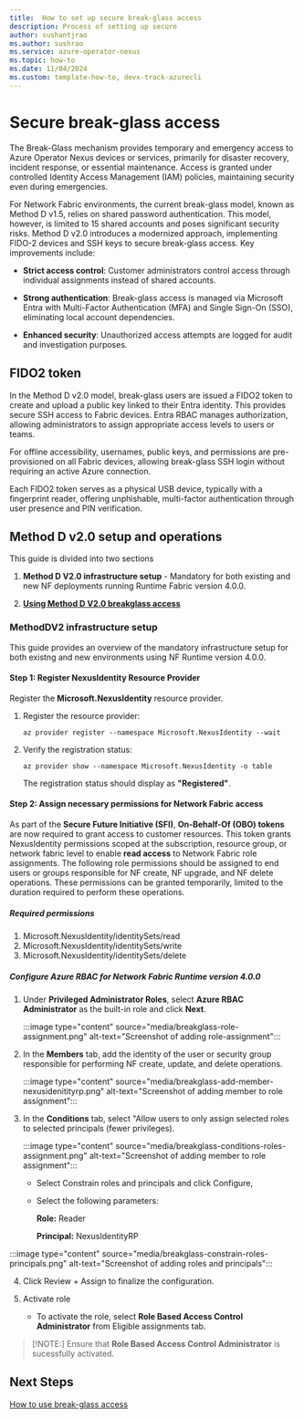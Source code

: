 ```yaml
---
title:  How to set up secure break-glass access
description: Process of setting up secure 
author: sushantjrao 
ms.author: sushrao
ms.service: azure-operator-nexus
ms.topic: how-to
ms.date: 11/04/2024
ms.custom: template-how-to, devx-track-azurecli
---
```


# Secure break-glass access

The Break-Glass mechanism provides temporary and emergency access to Azure Operator Nexus devices or services, primarily for disaster recovery, incident response, or essential maintenance. Access is granted under controlled Identity Access Management (IAM) policies, maintaining security even during emergencies.

For Network Fabric environments, the current break-glass model, known as Method D v1.5, relies on shared password authentication. This model, however, is limited to 15 shared accounts and poses significant security risks. Method D v2.0 introduces a modernized approach, implementing FIDO-2 devices and SSH keys to secure break-glass access. Key improvements include:

- **Strict access control**: Customer administrators control access through individual assignments instead of shared accounts.

- **Strong authentication**: Break-glass access is managed via Microsoft Entra with Multi-Factor Authentication (MFA) and Single Sign-On (SSO), eliminating local account dependencies.

- **Enhanced security**: Unauthorized access attempts are logged for audit and investigation purposes.

## FIDO2 token 

In the Method D v2.0 model, break-glass users are issued a FIDO2 token to create and upload a public key linked to their Entra identity. This provides secure SSH access to Fabric devices. Entra RBAC manages authorization, allowing administrators to assign appropriate access levels to users or teams.

For offline accessibility, usernames, public keys, and permissions are pre-provisioned on all Fabric devices, allowing break-glass SSH login without requiring an active Azure connection.

Each FIDO2 token serves as a physical USB device, typically with a fingerprint reader, offering unphishable, multi-factor authentication through user presence and PIN verification.

## Method D v2.0 setup and operations

This guide is divided into two sections 

1.	**Method D V2.0 infrastructure setup** - Mandatory for both existing and new NF deployments running Runtime Fabric version 4.0.0. 

2. [**Using Method D V2.0 breakglass access**](howto-use-break-glass-access.md)


### MethodDV2 infrastructure setup

This guide provides an overview of the mandatory infrastructure setup for both existng and new environments using NF Runtime version 4.0.0.

#### Step 1: Register NexusIdentity Resource Provider

Register the **Microsoft.NexusIdentity** resource provider. 

1. Register the resource provider:

   ```Azure CLI
   az provider register --namespace Microsoft.NexusIdentity --wait
   ```

2. Verify the registration status:

   ```Azure CLI
   az provider show --namespace Microsoft.NexusIdentity -o table
   ```

   The registration status should display as **"Registered"**.

#### Step 2: Assign necessary permissions for Network Fabric access

As part of the **Secure Future Initiative (SFI)**, **On-Behalf-Of (OBO) tokens** are now required to grant access to customer resources. This token grants NexusIdentity permissions scoped at the subscription, resource group, or network fabric level to enable **read access** to Network Fabric role assignments. The following role permissions should be assigned to end users or groups responsible for NF create, NF upgrade, and NF delete operations. These permissions can be granted temporarily, limited to the duration required to perform these operations.

##### Required permissions

1. Microsoft.NexusIdentity/identitySets/read
2. Microsoft.NexusIdentity/identitySets/write
3. Microsoft.NexusIdentity/identitySets/delete


##### Configure Azure RBAC for Network Fabric Runtime version 4.0.0

1. Under **Privileged Administrator Roles**, select **Azure RBAC Administrator** as the built-in role and click **Next**.

   :::image type="content" source="media/breakglass-role-assignment.png" alt-text="Screenshot of adding role-assignment":::

2. In the **Members** tab, add the identity of the user or security group responsible for performing NF create, update, and delete operations.
   
   :::image type="content" source="media/breakglass-add-member-nexusidenitityrp.png" alt-text="Screenshot of adding member to role assignment":::

3. In the **Conditions** tab, select "Allow users to only assign selected roles to selected principals (fewer privileges).

   :::image type="content" source="media/breakglass-conditions-roles-assignment.png" alt-text="Screenshot of adding member to role assignment":::

   -  Select Constrain roles and principals and click Configure, 

   - Select the following parameters:

      **Role:** Reader
      
      **Principal:** NexusIdentityRP

:::image type="content" source="media/breakglass-constrain-roles-principals.png" alt-text="Screenshot of adding roles and principals":::

4. Click Review + Assign to finalize the configuration.

5. Activate role

   - To activate the role, select **Role Based Access Control Administrator** from Eligible assignments tab.

>[!NOTE:] 
>Ensure that **Role Based Access Control Administrator** is sucessfully activated.

## Next Steps

[How to use break-glass access](howto-use-break-glass-access.md)
